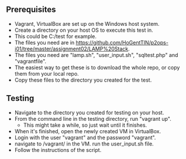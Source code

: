 ## Prerequisites

- Vagrant, VirtualBox are set up on the Windows host system.
- Create a directory on your host OS to execute this test in.
- This could be C:/test for example.
- The files you need are in https://github.com/HoGentTIN/p2ops-i01/tree/master/assignment02/LAMP%20Stack.
- The files you need are "lamp.sh", "user_input.sh", "sqltest.php" and "vagrantfile".
- The easiest way to get these is to download the whole repo, or copy them from your local repo. 
- Copy these files to the directory you created for the test.

## Testing
- Navigate to the directory you created for testing on your host.
- From the command line in the testing directory, run "vagrant up".
	- This might take a while, so just wait until it finishes.
- When it's finished, open the newly created VM in VirtualBox.
- Login with the user "vagrant" and the password "vagrant".
-  navigate to /vagrant/ in the VM. run the user_input.sh file.
- Follow the instructions of the script.
